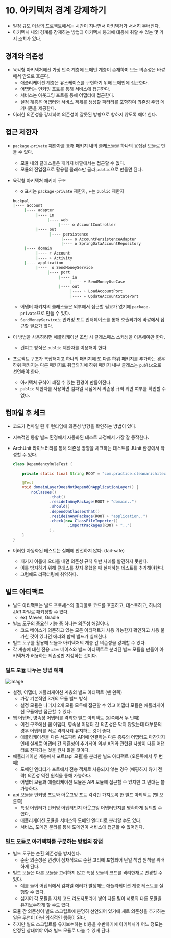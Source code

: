 # 10. 아키텍처 경계 강제하기

- 일정 규모 이상의 프로젝트에서는 시간이 지나면서 아키텍처가 서서히 무너진다.
- 아키텍처 내의 경계를 강제하는 방법과 아키텍처 붕괴에 대응해 취할 수 있는 몇 가지 조치가 있다.

## 경계와 의존성

- 육각형 아키텍처에선 가장 안쪽 계층에 도메인 계층이 존재하며 모든 의존성은 바깥에서 안으로 흐른다.
    - 애플리케이션 계층은 유스케이스를 구현하기 위해 도메인에 접근한다.
    - 어댑터는 인커밍 포트를 통해 서비스에 접근한다.
    - 서비스는 아웃고잉 포트를 통해 어댑터에 접근한다.
    - 설정 계층은 어댑터와 서비스 객체를 생성할 팩터리를 포함하며 의존성 주입 메커니즘을 제공한다.
- 이러한 의존성을 강제하여 의존성이 잘못된 방향으로 향하지 않도록 해야 한다.

## 접근 제한자

- `package-private` 제한자를 통해 패키지 내의 클래스들을 하나의 응집된 모듈로 만들 수 있다.
    - 모듈 내의 클래스들은 패키지 바깥에서는 접근할 수 없다.
    - 모듈의 진입점으로 활용될 클래스만 골라 `public`으로 만들면 된다.
- 육각형 아키텍처 패키지 구조
    - o 표시는 `package-private` 제한자, +는 `public` 제한자

    ```bash
    buckpal
    |---- account
         |---- adapter
              |---- in
                   |---- web
                        |---- o AccountController
              |---- out
                    |---- persistence
                         |---- o AccountPersistenceAdapter
                         |---- o SpringDataAccountRepository
         |---- domain
              |---- + Account
              |---- + Activity
         |---- application
              |----  o SendMoneyService
                   |---- port
                        |---- in
                             |---- + SendMoneyUseCase
                        |---- out
                             |---- + LoadAccountPort
                             |---- + UpdateAccountStatePort
    ```

    - 어댑터 패키지의 클래스들은 외부에서 접근할 필요가 없기에 `package-private`으로 만들 수 있다.
    - `SendMoneyService`도 인커밍 포트 인터페이스를 통해 호출되기에 바깥에서 접근할 필요가 없다.
- 이 방법을 사용하려면 애플리케이션 조립 시 클래스패스 스캐닝을 이용해야만 한다.
    - 컨피그 방식은 `public` 제한자를 이용해야 한다.
- 프로젝트 구조가 복잡해지고 하나의 패키지에 또 다른 하위 패키지를 추가하는 경우 하위 패키지는 다른 패키지로 취급되기에 하위 패키지 내부 클래스는 `public`으로 선언해야 한다.
    - 아키텍처 규칙이 깨질 수 있는 환경이 만들어진다.
    - `public` 제한자를 사용하면 컴파일 시점에서 의존성 규칙 위반 여부를 확인할 수 없다.

## 컴파일 후 체크

- 코드가 컴파일 된 후 런타임에 의존성 방향을 확인하는 방법이 있다.
- 지속적인 통합 빌드 환경에서 자동화된 테스트 과정에서 가장 잘 동작한다.
- ArchUnit 라이브러리를 통해 의존성 방향을 체크하는 테스트를 JUnit 환경에서 작성할 수 있다.

    ```java
    class DependencyRuleTest {
    
        private static final String ROOT = "com.practice.cleanarichitecturehandson.buckpal.account.";
    
        @Test
        void domainLayerDoesNotDependOnApplicationLayer() {
            noClasses()
                    .that()
                    .resideInAnyPackage(ROOT + "domain..")
                    .should()
                    .dependOnClassesThat()
                    .resideInAnyPackage(ROOT + "application..")
                    .check(new ClassFileImporter()
                            .importPackages(ROOT + "..")
                    );
        }
    }
    ```

- 이러한 자동화된 테스트는 실패에 안전하지 않다. (fail-safe)
    - 패키지 이름에 오타를 내면 의존성 규칙 위반 사례를 발견하지 못한다.
    - 이를 방지하기 위해 클래스를 찾지 못했을 때 실패하는 테스트를 추가해야한다.
    - 그럼에도 리팩터링에 취약하다.

## 빌드 아티팩트

- 빌드 아티팩트는 빌드 프로세스의 결과물로 코드를 호출하고, 테스트하고, 하나의 JAR 파일로 패키징할 수 있다.
    - ex) Maven, Gradle
- 빌드 도구의 중요한 기능 중 하나는 의존성 해결이다.
    - 코드 베이스가 의존하고 있는 모든 아티팩트가 사용 가능한지 확인하고 사용 불가한 것이 있다면 에러와 함께 빌드가 실패한다.
- 빌드 도구를 활용해 모듈과 아키텍처의 계층 간 의존성을 강제할 수 있다.
- 각 계층에 대한 전용 코드 베이스와 빌드 아티팩트로 분리된 빌드 모듈을 만들어 아키텍처가 허용하는 의존성만 지정하는 것이다.

### 빌드 모듈 나누는 방법 예제

![image](https://github.com/ldk980130/TIL/assets/78652144/c189b0d2-38c2-43ad-8eac-0da5f784025c)

- 설정, 어댑터, 애플리케이션 계층의 빌드 아티팩트 (맨 왼쪽)
    - 가장 기본적인 3개의 모듈 빌드 방식
    - 설정 모듈은 나머지 2개 모듈 모두에 접근할 수 있고 어댑터 모듈은 애플리케이션 모듈에만 접근할 수 있다.
- 웹 어댑터, 영속성 어댑터를 격리한 빌드 아티팩트 (왼쪽에서 두 번째)
    - 이전 구조에선 웹 어댑터, 영속성 어댑터 간 의존성은 막지 않았는데 대부분의 경우 어댑터를 서로 격리시켜 유지하는 것이 좋다.
    - 애플리케이션을 다른 서드파티 API에 연결하는 다른 종류의 어댑터도 마찬가지인데 실제로 어댑터 간 의존성이 추가되어 외부 API와 관련된 사항이 다른 어댑터로 전파되는 것을 원치 않을 것이다.
- 애플리케이션 계층에서 포트(api 모듈)를 분리한 빌드 아티팩트 (오른쪽에서 두 번째)
    - 도메인 엔티티가 포트에서 전송 객체로 사용되지 않는 경우 (매핑하지 않기 전략) 의존성 역전 원칙을 통해 가능하다.
    - 어댑터 모듈과 애플리케이션 모듈은 API 모듈에 접근할 수 있지만 그 반대는 블가능하다.
- api 모듈을 인커밍 포트와 아웃고잉 포트 각각만 가지도록 한 빌드 아티팩트 (맨 오른쪽)
    - 특정 어댑터가 인커밍 어댑터인지 아웃고잉 어댑터인지를 명확하게 정의할 수 있다.
    - 애플리케이션 모듈을 서비스와 도메인 엔티티로 분리할 수도 있다.
    - 서비스, 도메인 분리를 통해 도메인이 서비스에 접근할 수 없어진다.

### 빌드 모듈로 아키텍처를 구분하는 방법의 장점

- 빌드 도구는 순환 의존성을 방지한다.
    - 순환 의존성은 변경이 잠재적으로 순환 고리에 포함되어 단일 책임 원칙을 위배하게 된다.
- 빌드 모듈은 다른 모듈을 고려하지 않고 특정 모듈의 코드를 격리한채로 변경할 수 있다.
    - 예를 들어 어댑터에서 컴파일 에러가 발생해도 애플리케이션 계층 테스트를 실행할 수 있다.
    - 심지어 각 모듈을 자체 코드 리포지토리에 넣어 다른 팀이 서로의 다른 모듈을 유지보수하게 할 수도 있다.
- 모듈 간 의존성이 빌드 스크립트에 분명히 선언되어 있기에 새로 의존성을 추가하는 일은 우연이 아닌 의식적인 행동이 된다.
- 하지만 빌드 스크립트를 유지보수하는 비용을 수반하기에 아키텍처가 어느 정도는 안정된 상태여야 여러 빌드 모듈로 나눌 수 있게 된다.
